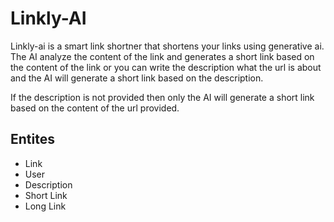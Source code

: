 # Linkly-AI

Linkly-ai is a smart link shortner that shortens your links using generative ai. The AI analyze the content of the link and generates a short link based on the content of the link or you can write the description what the url is about and the AI will generate a short link based on the description.

If the description is not provided then only the AI will generate a short link based on the content of the url provided.

## Entites

- Link
- User
- Description
- Short Link
- Long Link
